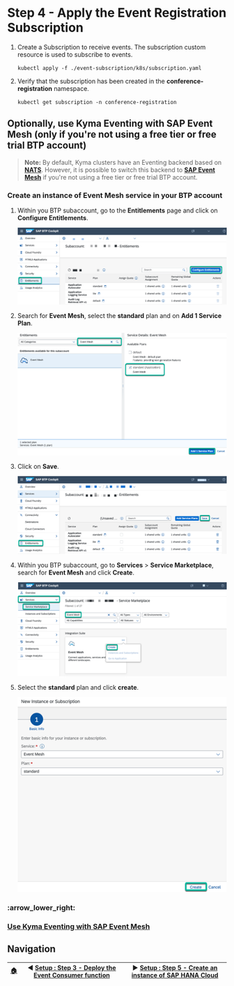 # Step 4 - Apply the Event Registration Subscription

1. Create a Subscription to receive events. The subscription custom resource is used to subscribe to events.

   ```shell
   kubectl apply -f ./event-subscription/k8s/subscription.yaml
   ```

2. Verify that the subscription has been created in the **conference-registration** namespace.

   ```shell
   kubectl get subscription -n conference-registration
   ```

## Optionally, use Kyma Eventing with SAP Event Mesh (only if you're not using a free tier or free trial BTP account)

   > **Note:** By default, Kyma clusters have an Eventing backend based on **[NATS](https://nats.io/)**. However, it is possible to switch this backend to **[SAP Event Mesh](https://help.sap.com/viewer/product/SAP_EM/Cloud/en-US)** if you're not using a free tier or free trial BTP account.

### Create an instance of Event Mesh service in your BTP account

1. Within you BTP subaccount, go to the **Entitlements** page and click on **Configure Entitlements**.

   ![Configure Entitlements](../assets/setup-step-4/1.png)

2. Search for **Event Mesh**, select the **standard** plan and on **Add 1 Service Plan**.

   ![Add Event Mesh](../assets/setup-step-4/2.png)

3. Click on **Save**.

   ![Save Entitlements](../assets/setup-step-4/3.png)

4. Within you BTP subaccount, go to **Services** > **Service Marketplace**, search for **Event Mesh** and click **Create**.

   ![Create Event Mesh instance](../assets/setup-step-4/4.png)

5. Select the **standard** plan and click **create**.

   ![Create Event Mesh instance](../assets/setup-step-4/5.png)

### :arrow_lower_right&#58;

### [Use Kyma Eventing with SAP Event Mesh](https://help.sap.com/products/BTP/65de2977205c403bbc107264b8eccf4b/407d1266017f4b529b61665fa7408c41.html)

## Navigation

| [:house:](../../README.md) | :arrow_backward: [Setup : Step 3 - Deploy the Event Consumer function](step-3.md) | :arrow_forward: [Setup : Step 5 - Create an instance of SAP HANA Cloud](step-5.md) |
| -------------------------- | --------------------------------------------------------------------------------- | ---------------------------------------------------------------------------------- |
